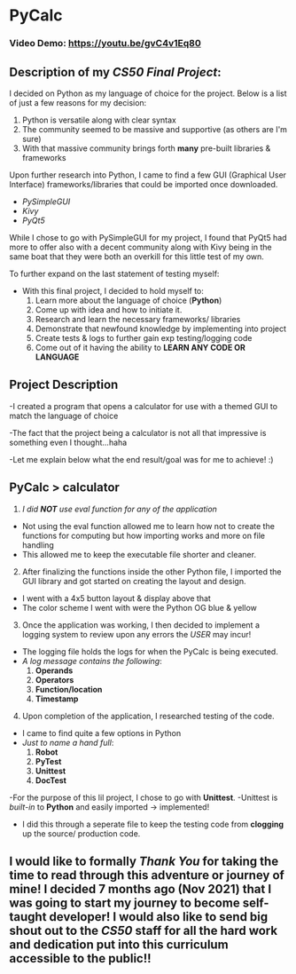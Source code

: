 # **PyCalc**
### Video Demo:  **https://youtu.be/gvC4v1Eq80**
## Description of my *CS50 Final Project*:
I decided on Python as my language of choice for the project. Below is a list of just a few reasons for my decision:
  1. Python is versatile along with clear syntax
  2. The community seemed to be massive and supportive (as others are I'm sure)
  3. With that massive community brings forth **many** pre-built libraries & frameworks
  
Upon further research into Python, I came to find a few GUI (Graphical User Interface)
  frameworks/libraries that could be imported once downloaded.
  - *PySimpleGUI*
  - *Kivy*
  - *PyQt5*

While I chose to go with PySimpleGUI for my project,
I found that PyQt5 had more to offer also with a decent community
along with Kivy being in the same boat that they were both an
overkill for this little test of my own.

To further expand on the last statement of testing myself:
  - With this final project, I decided to hold myself to:
    1. Learn more about the language of choice (**Python**)
    2. Come up with idea and how to initiate it.
    3. Research and learn the necessary frameworks/ libraries
    4. Demonstrate that newfound knowledge by implementing into project
    5. Create tests & logs to further gain exp testing/logging code
    6. Come out of it having the ability to **LEARN ANY CODE OR LANGUAGE**

## **Project Description**
-I created a program that opens a calculator for use
with a themed GUI to match the language of choice

-The fact that the project being a calculator is not all
that impressive is something even I thought...haha
  
-Let me explain below what the end result/goal was for me to achieve! :)

## PyCalc > calculator
1. *I did **NOT** use eval function for any of the application*
  - Not using the eval function allowed me to learn how not to create the functions for computing but how importing works and more on file handling
  - This allowed me to keep the executable file shorter and cleaner.
2. After finalizing the functions inside the other Python file, I imported the GUI library and got started on creating the layout and design.
  - I went with a 4x5 button layout & display above that
  - The color scheme I went with were the Python OG blue & yellow
3. Once the application was working, I then decided to implement a logging system to review upon any errors the *USER* may incur!
  - The logging file holds the logs for when the PyCalc is being executed.
  - *A log message contains the following*:
    1. **Operands**
    2. **Operators**
    3. **Function/location**
    4. **Timestamp**
4. Upon completion of the application, I researched testing of the code.
  - I came to find quite a few options in Python
  - *Just to name a hand full*:
    1. **Robot**
    2. **PyTest**
    3. **Unittest**
    4. **DocTest**
  
  -For the purpose of this lil project, I chose to go with **Unittest**.
  -Unittest is *built-in* to **Python** and easily imported -> implemented!
  - I did this through a seperate file to keep the testing code from **clogging** up the source/ production code.


## I would like to formally *Thank You* for taking the time to read through this adventure or journey of mine! I decided 7 months ago (Nov 2021) that I was going to start my journey to become self-taught developer! I would also like to send big shout out to the *CS50* staff for all the hard work and dedication put into this curriculum accessible to the public!!
